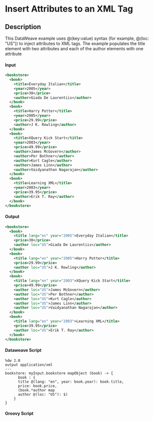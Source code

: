 # Insert Attributes to an XML Tag

## Description



This DataWeave example uses @(key:value) syntax (for example, @(loc: "US")) to inject attributes to XML tags. The example populates the title element with two attributes and each of the author elements with one attribute

#### Input
``` xml
<bookstore>
  <book>
    <title>Everyday Italian</title>
    <year>2005</year>
    <price>30</price>
    <author>Giada De Laurentiis</author>
  </book>
  <book>
    <title>Harry Potter</title>
    <year>2005</year>
    <price>29.99</price>
    <author>J K. Rowling</author>
  </book>
  <book>
    <title>XQuery Kick Start</title>
    <year>2003</year>
    <price>49.99</price>
    <author>James McGovern</author>
    <author>Per Bothner</author>
    <author>Kurt Cagle</author>
    <author>James Linn</author>
    <author>Vaidyanathan Nagarajan</author>
  </book>
  <book>
    <title>Learning XML</title>
    <year>2003</year>
    <price>39.95</price>
    <author>Erik T. Ray</author>
  </book>
</bookstore>
```
#### Output

``` xml
<bookstore>
  <book>
    <title lang="en" year="2005">Everyday Italian</title>
    <price>30</price>
    <author loc="US">Giada De Laurentiis</author>
  </book>
  <book>
    <title lang="en" year="2005">Harry Potter</title>
    <price>29.99</price>
    <author loc="US">J K. Rowling</author>
  </book>
  <book>
    <title lang="en" year="2003">XQuery Kick Start</title>
    <price>49.99</price>
    <author loc="US">James McGovern</author>
    <author loc="US">Per Bothner</author>
    <author loc="US">Kurt Cagle</author>
    <author loc="US">James Linn</author>
    <author loc="US">Vaidyanathan Nagarajan</author>
  </book>
  <book>
    <title lang="en" year="2003">Learning XML</title>
    <price>39.95</price>
    <author loc="US">Erik T. Ray</author>
  </book>
</bookstore>
```

#### Dataweave Script

```
%dw 2.0
output application/xml
---
bookstore: myInput.bookstore mapObject (book) -> {
      book : {
      title @(lang: "en", year: book.year): book.title,
      price: book.price,
      (book.*author map
      author @(loc: "US"): $)
    }
}
```

#### Groovy Script

